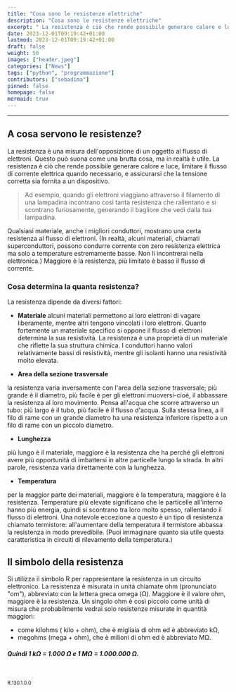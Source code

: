 ```yaml
---
title: "Cosa sono le resistenze elettriche"
description: "Cosa sono le resistenze elettriche"
excerpt: " La resistenza è ciò che rende possibile generare calore e luce, limitare il flusso di corrente elettrica quando necessario, e assicurarsi che la tensione corretta sia fornita a un dispositivo. ..."
date: 2023-12-01T09:19:42+01:00
lastmod: 2023-12-01T09:19:42+01:00
draft: false
weight: 50
images: ["header.jpeg"]
categories: ["News"]
tags: ["python", "programmazione"]
contributors: ["sebadima"]
pinned: false
homepage: false
mermaid: true
---
```




<hr>

## A cosa servono le resistenze?

La resistenza è una misura dell'opposizione di un oggetto al flusso di elettroni. Questo può suona come una brutta cosa, ma in realtà è utile. La resistenza è ciò che rende possibile generare calore e luce, limitare il flusso di corrente elettrica quando necessario, e assicurarsi che la tensione corretta sia fornita a un dispositivo. 

> Ad esempio, quando gli elettroni viaggiano attraverso il filamento di una lampadina incontrano così tanta resistenza che rallentano e si scontrano furiosamente, generando il bagliore che vedi dalla tua lampadina.


Qualsiasi materiale, anche i migliori conduttori, mostrano una certa resistenza al flusso di elettroni. (In realtà, alcuni materiali, chiamati superconduttori, possono condurre corrente con zero resistenza elettrica ma solo a temperature estremamente basse. Non li incontrerai nella elettronica.) Maggiore è la resistenza, più limitato è basso il flusso di corrente.  

### Cosa determina la quanta resistenza? 

La resistenza dipende da diversi fattori: 

- **Materiale** 
alcuni materiali permettono ai loro elettroni di vagare liberamente, mentre altri tengono vincolati i loro elettroni. Quanto fortemente un materiale specifico si oppone il flusso di elettroni determina la sua resistività. La resistenza è una proprietà di un materiale che riflette la sua struttura chimica.  I conduttori hanno valori relativamente bassi di resistività, mentre gli isolanti hanno una resistività molto elevata.  



- **Area della sezione trasversale** 

la resistenza varia inversamente con l'area della sezione trasversale; più grande è il diametro, più facile è per gli elettroni muoversi-cioè, il abbassare la resistenza al loro movimento. Pensa all'acqua che scorre attraverso un tubo: più largo è il tubo, più facile è il flusso d'acqua. Sulla stessa linea, a il filo di rame con un grande diametro ha una resistenza inferiore rispetto a un filo di rame con un piccolo diametro.  

- **Lunghezza** 

più lungo è il materiale, maggiore è la resistenza che ha perché gli elettroni avere più opportunità di imbattersi in altre particelle lungo la strada. In altri
parole, resistenza varia direttamente con la lunghezza.


- **Temperatura** 

per la maggior parte dei materiali, maggiore è la temperatura, maggiore è la resistenza. Temperature più elevate significano che le particelle all'interno hanno più energia, quindi si scontrano tra loro molto spesso, rallentando il flusso di elettroni. Una notevole eccezione a questo è un tipo di resistenza chiamato termistore: all'aumentare della temperatura il termistore abbassa la resistenza in modo prevedibile. (Puoi immaginare quanto sia utile questa caratteristica in circuiti di rilevamento della temperatura.) 

## Il simbolo della resistenza
Si utilizza il simbolo R per rappresentare la resistenza in un circuito elettronico. La resistenza è misurata in unità chiamate ohm (pronunciato "om"), abbreviato con la lettera greca omega (Ω). Maggiore è il valore ohm, maggiore è la resistenza.  Un singolo ohm è così piccolo come unità di misura che probabilmente vedrai solo resistenze misurate in quantità maggiori:

-  come kilohms ( kilo + ohm), che è migliaia di ohm ed è abbreviato kΩ, 
-  megohms (mega + ohm), che è milioni di ohm ed è abbreviato MΩ. 

##### Quindi 1 kΩ = 1.000 Ω e 1 MΩ = 1.000.000 Ω.  

<br>

<p style="font-size: 0.8em;">R.130.1.0.0</p>
